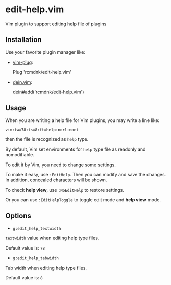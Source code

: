 # edit-help.vim
Vim plugin to support editing help file of plugins

## Installation

Use your favorite plugin manager like:

* [vim-plug](https://github.com/junegunn/vim-plug):

    Plug 'rcmdnk/edit-help.vim'

* [dein.vim](https://github.com/Shougo/dein.vim):

    dein#add('rcmdnk/edit-help.vim')

## Usage

When you are writing a help file for Vim plugins,
you may write a line like:

    vim:tw=78:ts=8:ft=help:norl:noet

then the file is recognized as `help` type.

By default, Vim set environments for `help` type file as readonly and nomodifiable.

To edit it by Vim, you need to change some settings.

To make it easy, use `:EditHelp`.
Then you can modify and save the changes.
In addition, concealed characters will be shown.

To check **help view**, use `:NoEditHelp` to restore settings.

Or you can use `:EditHelpToggle` to toggle edit mode and **help view** mode.

## Options

* `g:edit_help_textwidth`

`textwidth` value when editing help type files.

Default value is: `78`

* `g:edit_help_tabwidth`

Tab width when editing help type files.

Default value is: `8`

